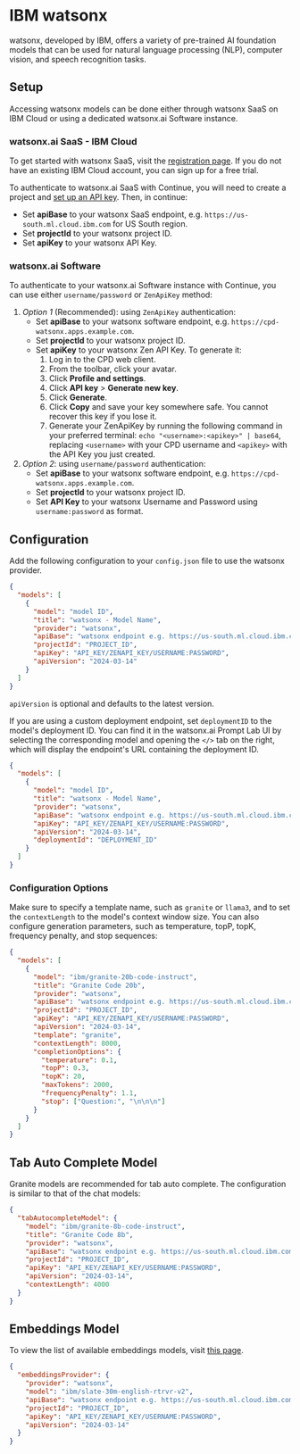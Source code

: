 # IBM watsonx

watsonx, developed by IBM, offers a variety of pre-trained AI foundation models that can be used for natural language processing (NLP), computer vision, and speech recognition tasks.

## Setup

Accessing watsonx models can be done either through watsonx SaaS on IBM Cloud or using a dedicated watsonx.ai Software instance.

### watsonx.ai SaaS - IBM Cloud

To get started with watsonx SaaS, visit the [registration page](https://dataplatform.cloud.ibm.com/registration/stepone?context=wx). If you do not have an existing IBM Cloud account, you can sign up for a free trial.

To authenticate to watsonx.ai SaaS with Continue, you will need to create a project and [set up an API key](https://www.ibm.com/docs/en/mas-cd/continuous-delivery?topic=cli-creating-your-cloud-api-key). Then, in continue:

- Set **apiBase** to your watsonx SaaS endpoint, e.g. `https://us-south.ml.cloud.ibm.com` for US South region.
- Set **projectId** to your watsonx project ID.
- Set **apiKey** to your watsonx API Key.

### watsonx.ai Software

To authenticate to your watsonx.ai Software instance with Continue, you can use either `username/password` or `ZenApiKey` method:

1. _Option 1_ (Recommended): using `ZenApiKey` authentication:
   - Set **apiBase** to your watsonx software endpoint, e.g. `https://cpd-watsonx.apps.example.com`.
   - Set **projectId** to your watsonx project ID.
   - Set **apiKey** to your watsonx Zen API Key. To generate it:
     1. Log in to the CPD web client.
     2. From the toolbar, click your avatar.
     3. Click **Profile and settings**.
     4. Click **API key** > **Generate new key**.
     5. Click **Generate**.
     6. Click **Copy** and save your key somewhere safe. You cannot recover this key if you lose it.
     7. Generate your ZenApiKey by running the following command in your preferred terminal: `echo "<username>:<apikey>" | base64`, replacing `<username>` with your CPD username and `<apikey>` with the API Key you just created.
2. _Option 2_: using `username/password` authentication:
   - Set **apiBase** to your watsonx software endpoint, e.g. `https://cpd-watsonx.apps.example.com`.
   - Set **projectId** to your watsonx project ID.
   - Set **API Key** to your watsonx Username and Password using `username:password` as format.

## Configuration

Add the following configuration to your `config.json` file to use the watsonx provider.

```json title="~/.continue/config.json"
{
  "models": [
    {
      "model": "model ID",
      "title": "watsonx - Model Name",
      "provider": "watsonx",
      "apiBase": "watsonx endpoint e.g. https://us-south.ml.cloud.ibm.com",
      "projectId": "PROJECT_ID",
      "apiKey": "API_KEY/ZENAPI_KEY/USERNAME:PASSWORD",
      "apiVersion": "2024-03-14"
    }
  ]
}
```

`apiVersion` is optional and defaults to the latest version.

If you are using a custom deployment endpoint, set `deploymentID` to the model's deployment ID. You can find it in the watsonx.ai Prompt Lab UI by selecting the corresponding model and opening the `</>` tab on the right, which will display the endpoint's URL containing the deployment ID.

```json title="~/.continue/config.json"
{
  "models": [
    {
      "model": "model ID",
      "title": "watsonx - Model Name",
      "provider": "watsonx",
      "apiBase": "watsonx endpoint e.g. https://us-south.ml.cloud.ibm.com",
      "apiKey": "API_KEY/ZENAPI_KEY/USERNAME:PASSWORD",
      "apiVersion": "2024-03-14",
      "deploymentId": "DEPLOYMENT_ID"
    }
  ]
}
```

### Configuration Options

Make sure to specify a template name, such as `granite` or `llama3`, and to set the `contextLength` to the model's context window size.
You can also configure generation parameters, such as temperature, topP, topK, frequency penalty, and stop sequences:

```json title="~/.continue/config.json"
{
  "models": [
    {
      "model": "ibm/granite-20b-code-instruct",
      "title": "Granite Code 20b",
      "provider": "watsonx",
      "apiBase": "watsonx endpoint e.g. https://us-south.ml.cloud.ibm.com",
      "projectId": "PROJECT_ID",
      "apiKey": "API_KEY/ZENAPI_KEY/USERNAME:PASSWORD",
      "apiVersion": "2024-03-14",
      "template": "granite",
      "contextLength": 8000,
      "completionOptions": {
        "temperature": 0.1,
        "topP": 0.3,
        "topK": 20,
        "maxTokens": 2000,
        "frequencyPenalty": 1.1,
        "stop": ["Question:", "\n\n\n"]
      }
    }
  ]
}
```

## Tab Auto Complete Model

Granite models are recommended for tab auto complete. The configuration is similar to that of the chat models:

```json title="~/.continue/config.json"
{
  "tabAutocompleteModel": {
    "model": "ibm/granite-8b-code-instruct",
    "title": "Granite Code 8b",
    "provider": "watsonx",
    "apiBase": "watsonx endpoint e.g. https://us-south.ml.cloud.ibm.com",
    "projectId": "PROJECT_ID",
    "apiKey": "API_KEY/ZENAPI_KEY/USERNAME:PASSWORD",
    "apiVersion": "2024-03-14",
    "contextLength": 4000
  }
}
```

## Embeddings Model

To view the list of available embeddings models, visit [this page](https://dataplatform.cloud.ibm.com/docs/content/wsj/analyze-data/fm-models-embed.html?context=wx&pos=2#ibm-provided).

```json title="~/.continue/config.json
{
  "embeddingsProvider": {
    "provider": "watsonx",
    "model": "ibm/slate-30m-english-rtrvr-v2",
    "apiBase": "watsonx endpoint e.g. https://us-south.ml.cloud.ibm.com",
    "projectId": "PROJECT_ID",
    "apiKey": "API_KEY/ZENAPI_KEY/USERNAME:PASSWORD",
    "apiVersion": "2024-03-14"
  }
}
```
